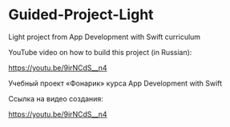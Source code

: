 # Guided-Project-Light

Light project from App Development with Swift curriculum

YouTube video on how to build this project (in Russian):

https://youtu.be/9irNCdS__n4

Учебный проект «Фонарик» курса App Development with Swift

Ссылка на видео создания:

https://youtu.be/9irNCdS__n4
